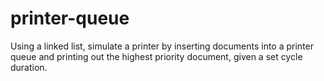 # printer-queue
Using a linked list, simulate a printer by inserting documents into a printer queue and printing out the highest priority document, given a set cycle duration.
